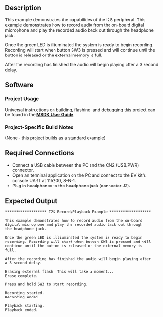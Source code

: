 ## Description

This example demonstrates the capabilities of the I2S peripheral. This example demonstrates how to record audio from the on-board digital microphone and play the recorded audio back out through the headphone jack.

Once the green LED is illiuminated the system is ready to begin recording. Recording will start when button SW3 is pressed and will continue until the button is released or the external memory is full.

After the recording has finished the audio will begin playing after a 3 second delay. 


## Software

### Project Usage

Universal instructions on building, flashing, and debugging this project can be found in the **[MSDK User Guide](https://analog-devices-msdk.github.io/msdk/USERGUIDE/)**.

### Project-Specific Build Notes

(None - this project builds as a standard example)

## Required Connections

-   Connect a USB cable between the PC and the CN2 (USB/PWR) connector.
-   Open an terminal application on the PC and connect to the EV kit's console UART at 115200, 8-N-1.
-   Plug in headphones to the headphone jack (connector J3).

## Expected Output

```
******************* I2S Record/Playback Example *******************

This example demonstrates how to record audio from the on-board
digital microphone and play the recorded audio back out through
the headphone jack.

Once the green LED is illiuminated the system is ready to begin
recording. Recording will start when button SW3 is pressed and will
continue until the button is released or the external memory is
full.

After the recording has finished the audio will begin playing after
a 3 second delay.

Erasing external flash. This will take a moment...
Erase complete.

Press and hold SW3 to start recording.

Recording started.
Recording ended.

Playback starting.
Playback ended.
```

